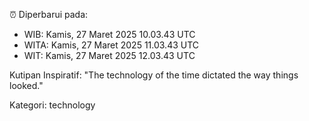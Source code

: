 ⏰ Diperbarui pada:
- WIB: Kamis, 27 Maret 2025 10.03.43 UTC
- WITA: Kamis, 27 Maret 2025 11.03.43 UTC
- WIT: Kamis, 27 Maret 2025 12.03.43 UTC

Kutipan Inspiratif:
"The technology of the time dictated the way things looked."


Kategori: technology

